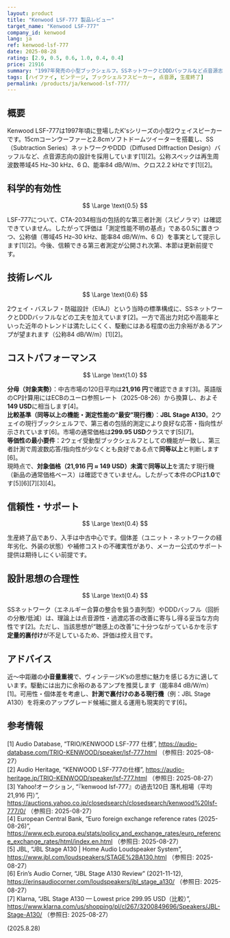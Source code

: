 ```yaml
---
layout: product
title: "Kenwood LSF-777 製品レビュー"
target_name: "Kenwood LSF-777"
company_id: kenwood
lang: ja
ref: kenwood-lsf-777
date: 2025-08-28
rating: [2.9, 0.5, 0.6, 1.0, 0.4, 0.4]
price: 21916
summary: "1997年発売の小型ブックシェルフ。SSネットワークとDDDバッフルなど点音源志向の設計が特徴です。包括的な第三者測定は未確認ですが、中古実勢が安く、同等以上の現行機の最安より低価格のためコストパフォーマンスは最大評価です。"
tags: [ハイファイ, ビンテージ, ブックシェルフスピーカー, 点音源, 生産終了]
permalink: /products/ja/kenwood-lsf-777/
---
```

## 概要

Kenwood LSF-777は1997年頃に登場したK'sシリーズの小型2ウェイスピーカーです。15cmコーンウーファーと2.8cmソフトドームツイーターを搭載し、SS（Subtraction Series）ネットワークやDDD（Diffused Diffraction Design）バッフルなど、点音源志向の設計を採用しています[1][2]。公称スペックは再生周波数帯域45 Hz–30 kHz、6 Ω、能率84 dB/W/m、クロス2.2 kHzです[1][2]。

## 科学的有効性

$$ \Large \text{0.5} $$

LSF-777について、CTA-2034相当の包括的な第三者計測（スピノラマ）は確認できていません。したがって評価は「測定性能不明の基点」である0.5に置きつつ、公称値（帯域45 Hz–30 kHz、能率84 dB/W/m、6 Ω）を事実として提示します[1][2]。今後、信頼できる第三者測定が公開され次第、本節は更新前提です。

## 技術レベル

$$ \Large \text{0.6} $$

2ウェイ・バスレフ・防磁設計（EIAJ）という当時の標準構成に、SSネットワークとDDDバッフルなどの工夫を加えています[2]。一方で高出力対応や高能率といった近年のトレンドは満たしにくく、駆動にはある程度の出力余裕があるアンプが望まれます（公称84 dB/W/m）[1][2]。

## コストパフォーマンス

$$ \Large \text{1.0} $$

**分母（対象実勢）**：中古市場の120日平均は**21,916 円**で確認できます[3]。英語版のCP計算用にはECBのユーロ参照レート（2025-08-26）から換算し、およそ**149 USD**に相当します[4]。  
**比較基準（同等以上の機能・測定性能の“最安”現行機）**：**JBL Stage A130**。2ウェイの現行ブックシェルフで、第三者の包括的測定により良好な応答・指向性が示されています[6]。市場の通常価格は**299.95 USD**クラスです[5][7]。  
**等価性の最小要件**：2ウェイ受動型ブックシェルフとしての機能が一致し、第三者計測で周波数応答/指向性が少なくとも良好である点で**同等以上**と判断します[6]。  
現時点で、**対象価格（21,916 円 ≈ 149 USD）未満**で**同等以上**を満たす現行機（新品の通常価格ベース）は確認できていません。したがって本件のCPは**1.0**です[5][6][7][3][4]。

## 信頼性・サポート

$$ \Large \text{0.4} $$

生産終了品であり、入手は中古中心です。個体差（ユニット・ネットワークの経年劣化、外装の状態）や補修コストの不確実性があり、メーカー公式のサポート提供は期待しにくい前提です。

## 設計思想の合理性

$$ \Large \text{0.4} $$

SSネットワーク（エネルギー合算の整合を狙う直列型）やDDDバッフル（回折の分散/低減）は、理論上は点音源性・過渡応答の改善に寄与し得る妥当な方向性です[2]。ただし、当該思想が“聴感上の改善”に十分つながっているかを示す**定量的裏付け**が不足しているため、評価は控え目です。

## アドバイス

近〜中距離の**小音量重視**で、ヴィンテージK’sの思想に魅力を感じる方に適しています。駆動には出力に余裕のあるアンプを推奨します（能率84 dB/W/m）[1]。可用性・個体差を考慮し、**計測で裏付けのある現行機**（例：JBL Stage A130）を将来のアップグレード候補に据える運用も現実的です[6]。

## 参考情報

[1] Audio Database, “TRIO/KENWOOD LSF-777 仕様”, https://audio-database.com/TRIO-KENWOOD/speaker/lsf-777.html （参照日: 2025-08-27）  
[2] Audio Heritage, “KENWOOD LSF-777の仕様”, https://audio-heritage.jp/TRIO-KENWOOD/speaker/lsf-777.html （参照日: 2025-08-27）  
[3] Yahoo!オークション, “『kenwood lsf-777』の過去120日 落札相場（平均 21,916 円）”, https://auctions.yahoo.co.jp/closedsearch/closedsearch/kenwood%20lsf-777/0/ （参照日: 2025-08-27）  
[4] European Central Bank, “Euro foreign exchange reference rates (2025-08-26)”, https://www.ecb.europa.eu/stats/policy_and_exchange_rates/euro_reference_exchange_rates/html/index.en.html （参照日: 2025-08-27）  
[5] JBL, “JBL Stage A130 | Home Audio Loudspeaker System”, https://www.jbl.com/loudspeakers/STAGE%2BA130.html （参照日: 2025-08-27）  
[6] Erin’s Audio Corner, “JBL Stage A130 Review” (2021-11-12), https://erinsaudiocorner.com/loudspeakers/jbl_stage_a130/ （参照日: 2025-08-27）  
[7] Klarna, “JBL Stage A130 — Lowest price 299.95 USD（比較）”, https://www.klarna.com/us/shopping/pl/cl267/3200849696/Speakers/JBL-Stage-A130/ （参照日: 2025-08-27）

(2025.8.28)

